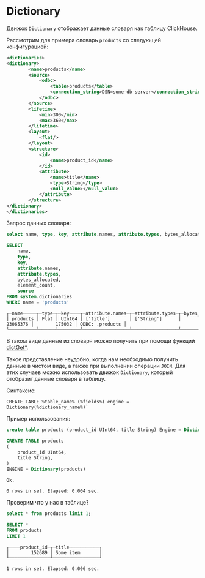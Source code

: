 <a name="table_engines-dictionary"></a>

# Dictionary

Движок `Dictionary` отображает данные словаря как таблицу ClickHouse.

Рассмотрим для примера словарь `products` со следующей конфигурацией:

```xml
<dictionaries>
<dictionary>
        <name>products</name>
        <source>
            <odbc>
                <table>products</table>
                <connection_string>DSN=some-db-server</connection_string>
            </odbc>
        </source>
        <lifetime>
            <min>300</min>
            <max>360</max>
        </lifetime>
        <layout>
            <flat/>
        </layout>
        <structure>
            <id>
                <name>product_id</name>
            </id>
            <attribute>
                <name>title</name>
                <type>String</type>
                <null_value></null_value>
            </attribute>
        </structure>
</dictionary>
</dictionaries>
```

Запрос данных словаря:

```sql
select name, type, key, attribute.names, attribute.types, bytes_allocated, element_count,source from system.dictionaries where name = 'products';                     

SELECT
    name,
    type,
    key,
    attribute.names,
    attribute.types,
    bytes_allocated,
    element_count,
    source
FROM system.dictionaries
WHERE name = 'products'
```
```
┌─name─────┬─type─┬─key────┬─attribute.names─┬─attribute.types─┬─bytes_allocated─┬─element_count─┬─source──────────┐
│ products │ Flat │ UInt64 │ ['title']       │ ['String']      │        23065376 │        175032 │ ODBC: .products │
└──────────┴──────┴────────┴─────────────────┴─────────────────┴─────────────────┴───────────────┴─────────────────┘
```

В таком виде данные из словаря можно получить при помощи функций [dictGet*](../../functions/ext_dict_functions.md#ext_dict_functions).

Такое представление неудобно, когда нам необходимо получить данные в чистом виде, а также при выполнении операции `JOIN`. Для этих случаев можно использовать движок `Dictionary`, который отобразит данные словаря в таблицу.

Синтаксис:

```
CREATE TABLE %table_name% (%fields%) engine = Dictionary(%dictionary_name%)`
```


Пример использования:

```sql
create table products (product_id UInt64, title String) Engine = Dictionary(products);

CREATE TABLE products
(
    product_id UInt64,
    title String,
)
ENGINE = Dictionary(products)
```
```
Ok.

0 rows in set. Elapsed: 0.004 sec.
```

Проверим что у нас в таблице?

```sql
select * from products limit 1;

SELECT *
FROM products
LIMIT 1
```

```
┌────product_id─┬─title───────────┐
│        152689 │ Some item       │
└───────────────┴─────────────────┘

1 rows in set. Elapsed: 0.006 sec.
```
